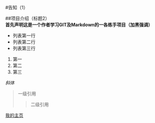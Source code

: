 #告知（1）

##项目介绍（标题2）  
**首先声明这是一个作者学习GIT及Markdown的一各练手项目（加黑强调）**  

- 列表第一行
- 列表第二行
- 列表第三行
  
1. 第一
2. 第二
3. 第三
  
*斜体*

> 一级引用
>> 二级引用

[我的主页](http://blog.lyctech.club)


